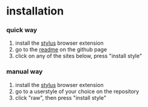 # installation

### quick way
1. install the [stylus](https://github.com/openstyles/stylus) browser extension
2. go to the [readme](https://github.com/zettaexa/userstyles/blob/main/README.md) on the github page
3. click on any of the sites below, press "install style"

### manual way
1. install the [stylus](https://github.com/openstyles/stylus) browser extension
2. go to a userstyle of your choice on the repository
3. click "raw", then press "install style"
